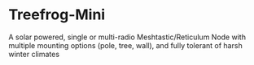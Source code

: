# Treefrog-Mini
A solar powered, single or multi-radio Meshtastic/Reticulum Node with multiple mounting options (pole, tree, wall), and fully tolerant of harsh winter climates 

